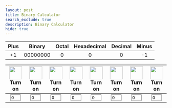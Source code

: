 ```yaml
---
layout: post
title: Binary Calculator
search_exclude: true
description: Binary Calculator
hide: true
---
```


<style>
    td {
        text-align: center;
        vertical-align: middle;
    }
</style>

<table>
    <thead>
        <tr class="header" id="table">
            <th>Plus</th>
            <th>Binary</th>
            <th>Octal</th>
            <th>Hexadecimal</th>
            <th>Decimal</th>
            <th>Minus</th>
        </tr>
    </thead>
    <tbody>
        <tr>
            <td><div class="calc-button" id="add1" onclick="add(1)">+1</div></td>
            <td id="binary">00000000</td>
            <td id="octal">0</td>
            <td id="hexadecimal">0</td>
            <td id="decimal">0</td>
            <td><div class="calc-button" id="sub1" onclick="add(-1)">-1</div></td>
        </tr>
    </tbody>
</table>

<table>
    <thead>
        <tr>
            <th><img id="bulb0" src="/portfolio_2025/images/bulb_off.png" alt="" width="40" height="Auto" />
                <div class="button" id="butt0" onclick="javascript:toggleBit(0)">Turn on</div>
            </th>
            <th><img id="bulb1" src="/portfolio_2025/images/bulb_off.png" alt="" width="40" height="Auto" />
                <div class="button" id="butt1" onclick="javascript:toggleBit(1)">Turn on</div>
            </th>
            <th><img id="bulb2" src="/portfolio_2025/images/bulb_off.png" alt="" width="40" height="Auto" />
                <div class="button" id="butt2" onclick="javascript:toggleBit(2)">Turn on</div>
            </th>
            <th><img id="bulb3" src="/portfolio_2025/images/bulb_off.png" alt="" width="40" height="Auto" />
                <div class="button" id="butt3" onclick="javascript:toggleBit(3)">Turn on</div>
            </th>
            <th><img id="bulb4" src="/portfolio_2025/images/bulb_off.png" alt="" width="40" height="Auto" />
                <div class="button" id="butt4" onclick="javascript:toggleBit(4)">Turn on</div>
            </th>
            <th><img id="bulb5" src="/portfolio_2025/images/bulb_off.png" alt="" width="40" height="Auto" />
                <div class="button" id="butt5" onclick="javascript:toggleBit(5)">Turn on</div>
            </th>
            <th><img id="bulb6" src="/portfolio_2025/images/bulb_off.png" alt="" width="40" height="Auto" />
                <div class="button" id="butt6" onclick="javascript:toggleBit(6)">Turn on</div>
            </th>
            <th><img id="bulb7" src="/portfolio_2025/images/bulb_off.png" alt="" width="40" height="Auto" />
                <div class="button" id="butt7" onclick="javascript:toggleBit(7)">Turn on</div>
            </th>
        </tr>
    </thead>
    <tbody>
        <tr>
            <td><input type="text" id="digit0" value="0" size="1" readonly="" /></td>
            <td><input type="text" id="digit1" value="0" size="1" readonly="" /></td>
            <td><input type="text" id="digit2" value="0" size="1" readonly="" /></td>
            <td><input type="text" id="digit3" value="0" size="1" readonly="" /></td>
            <td><input type="text" id="digit4" value="0" size="1" readonly="" /></td>
            <td><input type="text" id="digit5" value="0" size="1" readonly="" /></td>
            <td><input type="text" id="digit6" value="0" size="1" readonly="" /></td>
            <td><input type="text" id="digit7" value="0" size="1" readonly="" /></td>
        </tr>
    </tbody>
</table>

<script>
    const BITS = 8;
    const MAX = 2 ** BITS - 1;
    const MSG_ON = "Turn on";
    const IMAGE_ON = "/portfolio_2025/images/bulb_on.gif";
    const MSG_OFF = "Turn off";
    const IMAGE_OFF = "/portfolio_2025/images/bulb_off.png"

    // return string with current value of each bit
    function getBits() {
        let bits = "";
        for(let i = 0; i < BITS; i++) {
            bits = bits + document.getElementById('digit' + i).value;
        }
        return bits;
    }
    // setter for Document Object Model (DOM) values
    function setConversions(binary) {
        document.getElementById('binary').innerHTML = binary;
        // Octal conversion
        document.getElementById('octal').innerHTML = parseInt(binary, 2).toString(8);
        // Hexadecimal conversion
        document.getElementById('hexadecimal').innerHTML = parseInt(binary, 2).toString(16);
        // Decimal conversion
        document.getElementById('decimal').innerHTML = parseInt(binary, 2).toString();
    }
    // convert decimal to base 2 using modulo with divide method
    function decimal_2_base(decimal, base) {
        let conversion = "";
        // loop to convert to base
        do {
            let digit = decimal % base;           // obtain right most digit
            conversion = "" + digit + conversion; // what does this do? inserts digit to front of string
            decimal = ~~(decimal / base);         // what does this do? divides by base what is ~~? force whole number
        } while (decimal > 0);                    // why while at the end? 0 pads front of binary number
            // loop to pad with zeros
            if (base === 2) {                     // only pad for binary conversions
                for (let i = 0; conversion.length < BITS; i++) {
                    conversion = "0" + conversion;
            }
        }
        return conversion;
    }
    // toggle selected bit and recalculate
    function toggleBit(i) {
        //alert("Digit action: " + i );
        const dig = document.getElementById('digit' + i);
        const image = document.getElementById('bulb' + i);
        const butt = document.getElementById('butt' + i);
        // Change digit and visual
        if (image.src.match(IMAGE_ON)) {
            dig.value = 0;
            image.src = IMAGE_OFF;
            butt.innerHTML = MSG_ON;
        } else {
            dig.value = 1;
            image.src = IMAGE_ON;
            butt.innerHTML = MSG_OFF;
        }
        // Binary numbers
        const binary = getBits();
        setConversions(binary);
    }
    // add is positive integer, subtract is negative integer
    function add(n) {
        let binary = getBits();
        // convert to decimal and do math
        let decimal = parseInt(binary, 2);
        if (n > 0) {  // PLUS
            decimal = MAX === decimal ? 0 : decimal += n; // OVERFLOW or PLUS
        } else  {     // MINUS
            decimal = 0 === decimal ? MAX : decimal += n; // OVERFLOW or MINUS
        }
        // convert the result back to binary
        binary = decimal_2_base(decimal, 2);
        // update conversions
        setConversions(binary);
        // update bits
        for (let i = 0; i < binary.length; i++) {
            let digit = binary.substr(i, 1);
            document.getElementById('digit' + i).value = digit;
            if (digit === "1") {
                document.getElementById('bulb' + i).src = IMAGE_ON;
                document.getElementById('butt' + i).innerHTML = MSG_OFF;
            } else {
                document.getElementById('bulb' + i).src = IMAGE_OFF;
                document.getElementById('butt' + i).innerHTML = MSG_ON;
            }
        }
    }
</script>
</html>
